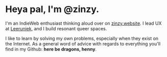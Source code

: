 # Heya pal, I'm @zinzy.

I'm an IndieWeb enthusiast thinking aloud over on [zinzy.website](https://zinzy.website). I lead UX at [Leeruniek](https://leeruniek.nl), and I build resonant queer spaces.

I like to learn by solving my own problems, especially when they exist on the Internet. As a general word of advice with regards to everything you'll find in my Github: **here be dragons, henny**.
<!---
zinzy/zinzy is a ✨ special ✨ repository because its `README.md` (this file) appears on your GitHub profile.
You can click the Preview link to take a look at your changes.
--->
